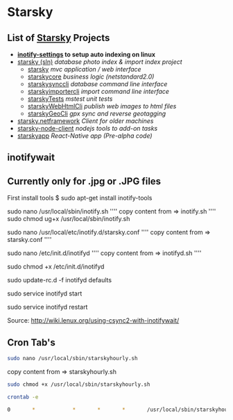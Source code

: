 # Starsky
## List of [Starsky](../readme.md) Projects
 * __[inotify-settings](../inotify-settings/readme.md) to setup auto indexing on linux__
 * [starsky (sln)](../starsky/readme.md) _database photo index & import index project_
    * [starsky](../starsky/starsky/readme.md)  _mvc application / web interface_
    * [starskycore](../starsky/starskycore/readme.md) _business logic (netstandard2.0)_
    * [starskysynccli](../starsky/starskysynccli/readme.md)  _database command line interface_
    * [starskyimportercli](../starsky/starskyimportercli/readme.md)  _import command line interface_
    * [starskyTests](../starsky/starskyTests/readme.md)  _mstest unit tests_
    * [starskyWebHtmlCli](../starsky/starskywebhtmlcli/readme.md)  _publish web images to html files_
    * [starskyGeoCli](../starsky/starskygeocli/readme.md)  _gpx sync and reverse geotagging_
 * [starsky.netframework](../starsky.netframework/readme.md) _Client for older machines_
 * [starsky-node-client](../starsky-node-client/readme.md) _nodejs tools to add-on tasks_
 * [starskyapp](../starskyapp/readme.md) _React-Native app (Pre-alpha code)_


## inotifywait

## Currently only for .jpg or .JPG files

First install tools
$ sudo apt-get install inotify-tools


sudo nano /usr/local/sbin/inotify.sh
	''''
	copy content from => inotify.sh
	''''
sudo chmod ug+x /usr/local/sbin/inotify.sh

sudo nano /usr/local/etc/inotify.d/starsky.conf
	''''
	copy content from => starsky.conf
	''''

sudo nano /etc/init.d/inotifyd
	''''
	copy content from => inotifyd.sh
	''''

sudo chmod +x /etc/init.d/inotifyd

sudo update-rc.d -f inotifyd defaults

sudo service inotifyd start

sudo service inotifyd restart

Source:
http://wiki.lenux.org/using-csync2-with-inotifywait/



## Cron Tab's

```sh
sudo nano /usr/local/sbin/starskyhourly.sh
```
copy content from => starskyhourly.sh

```sh
sudo chmod +x /usr/local/sbin/starskyhourly.sh
```
```sh
crontab -e
```
```sh
0       *            *       *       *       /usr/local/sbin/starskyhourly.sh > /home/pi/z-starskycli.log 2>&1
```
